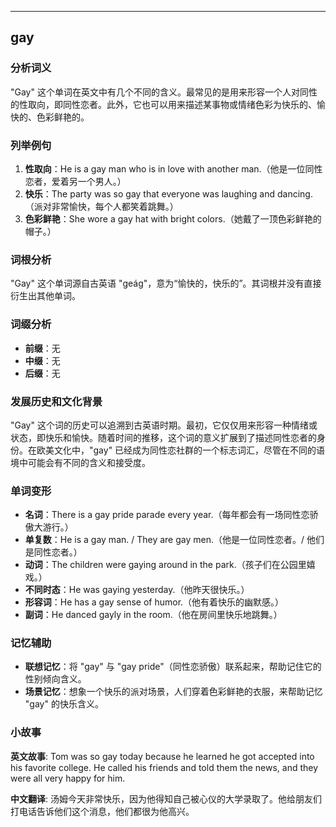 
---------------
## gay
### 分析词义
"Gay" 这个单词在英文中有几个不同的含义。最常见的是用来形容一个人对同性的性取向，即同性恋者。此外，它也可以用来描述某事物或情绪色彩为快乐的、愉快的、色彩鲜艳的。

### 列举例句
1. **性取向**：He is a gay man who is in love with another man.（他是一位同性恋者，爱着另一个男人。）
2. **快乐**：The party was so gay that everyone was laughing and dancing.（派对非常愉快，每个人都笑着跳舞。）
3. **色彩鲜艳**：She wore a gay hat with bright colors.（她戴了一顶色彩鲜艳的帽子。）

### 词根分析
"Gay" 这个单词源自古英语 "geág"，意为“愉快的，快乐的”。其词根并没有直接衍生出其他单词。

### 词缀分析
- **前缀**：无
- **中缀**：无
- **后缀**：无

### 发展历史和文化背景
"Gay" 这个词的历史可以追溯到古英语时期。最初，它仅仅用来形容一种情绪或状态，即快乐和愉快。随着时间的推移，这个词的意义扩展到了描述同性恋者的身份。在欧美文化中，"gay" 已经成为同性恋社群的一个标志词汇，尽管在不同的语境中可能会有不同的含义和接受度。

### 单词变形
- **名词**：There is a gay pride parade every year.（每年都会有一场同性恋骄傲大游行。）
- **单复数**：He is a gay man. / They are gay men.（他是一位同性恋者。/ 他们是同性恋者。）
- **动词**：The children were gaying around in the park.（孩子们在公园里嬉戏。）
- **不同时态**：He was gaying yesterday.（他昨天很快乐。）
- **形容词**：He has a gay sense of humor.（他有着快乐的幽默感。）
- **副词**：He danced gayly in the room.（他在房间里快乐地跳舞。）

### 记忆辅助
- **联想记忆**：将 "gay" 与 "gay pride"（同性恋骄傲）联系起来，帮助记住它的性别倾向含义。
- **场景记忆**：想象一个快乐的派对场景，人们穿着色彩鲜艳的衣服，来帮助记忆 "gay" 的快乐含义。

### 小故事
**英文故事**:
Tom was so gay today because he learned he got accepted into his favorite college. He called his friends and told them the news, and they were all very happy for him.

**中文翻译**:
汤姆今天非常快乐，因为他得知自己被心仪的大学录取了。他给朋友们打电话告诉他们这个消息，他们都很为他高兴。


